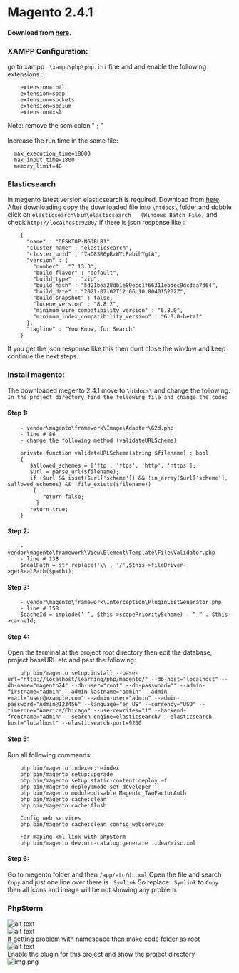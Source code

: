 # Magento 2.4.1
#### Download from [here](https://magento.com/tech-resources/download).

### XAMPP Configuration:
go to xampp ``` \xampp\php\php.ini``` fine and and enable the following extensions :
```
    extension=intl
    extension=soap
    extension=sockets
    extension=sodium
    extension=xsl
```
Note: remove the semicolon " ; "
<br />
<br />
Increase the run time in the same file:
```
  max_execution_time=18000
  max_input_time=1800
  memory_limit=4G  
```
### Elasticsearch
In megento latest version elasticsearch is required. Download 
from [here](https://www.elastic.co/downloads/elasticsearch).
<br />
After downloading copy the downloaded file into ``` \htdocs\ ``` folder and dobble click on
```elasticsearch\bin\elasticsearch   (Windows Batch File)``` and check ```http://localhost:9200/``` 
if there is json response like : 
```
    {
      "name" : "DESKTOP-NGJBLB1",
      "cluster_name" : "elasticsearch",
      "cluster_uuid" : "7aQ8SR6pRzWYcPabihYgtA",
      "version" : {
        "number" : "7.13.3",
        "build_flavor" : "default",
        "build_type" : "zip",
        "build_hash" : "5d21bea28db1e89ecc1f66311ebdec9dc3aa7d64",
        "build_date" : "2021-07-02T12:06:10.804015202Z",
        "build_snapshot" : false,
        "lucene_version" : "8.8.2",
        "minimum_wire_compatibility_version" : "6.8.0",
        "minimum_index_compatibility_version" : "6.0.0-beta1"
      },
      "tagline" : "You Know, for Search"
    }
```
If you get the json response like this then dont close the window and keep continue the next steps.


### Install magento:
The downloaded megento 2.4.1 move to ``` \htdocs\ ``` and change the following:
<br />
```In the project directory find the following file and change the code:```
#### Step 1: 
```
    - vendor\magento\framework\Image\Adapter\G2d.php 
    - line # 86
    - change the following method (validateURLScheme) 
    
    private function validateURLScheme(string $filename) : bool
    {
       $allowed_schemes = ['ftp', 'ftps', 'http', 'https'];
       $url = parse_url($filename);
       if ($url && isset($url['scheme']) && !in_array($url['scheme'], $allowed_schemes) && !file_exists($filename)) 
        {
           return false;
         }
       return true;
    }
```

#### Step 2: 
```
    - vendor\magento\framework\View\Element\Template\File\Validator.php
    - line # 138
    $realPath = str_replace('\\', '/',$this->fileDriver->getRealPath($path));
```

#### Step 3: 
```
    - vendor\magento\framework\Interception\PluginListGenerator.php
    - line # 158
    $cacheId = implode(‘-’, $this->scopePriorityScheme) . “-” . $this->cacheId;
```

#### Step 4:
Open the terminal at the project root directory then edit the database, project baseURL etc and past the following: 
```
    php bin/magento setup:install --base-url="http://localhost/learning/php/magento/" --db-host="localhost" --db-name="magento24" --db-user="root" --db-password="" --admin-firstname="admin" --admin-lastname="admin" --admin-email="user@example.com" --admin-user="admin" --admin-password="Admin@123456" --language="en_US" --currency="USD" --timezone="America/Chicago" --use-rewrites="1" --backend-frontname="admin" --search-engine=elasticsearch7 --elasticsearch-host="localhost" --elasticsearch-port=9200 
```
#### Step 5:
Run all following commands:
```
    php bin/magento indexer:reindex
    php bin/magento setup:upgrade
    php bin/magento setup:static-content:deploy –f  
    php bin/magento deploy:mode:set developer 
    php bin/magento module:disable Magento_TwoFactorAuth
    php bin/magento cache:clean 
    php bin/magento cache:flush
    
    Config web services
    php bin/magento cache:clean config_webservice
    
    For maping xml link with phpStorm
    php bin/magento dev:urn-catalog:generate .idea/misc.xml

```

#### Step 6:
Go to megento folder and then 
``` /app/etc/di.xml ```
Open the file and search ``` Copy ``` and just one line over there is
``` Symlink``` So replace ``` Symlink``` to  ``` Copy ```  then
all icons and image will be not showing any problem.

### PhpStorm

![alt text](./docs/phpStormMagentoPlagin.png)
<br />
![alt text](./docs/phpStormMagentoPlagin%202.png)
<br />
If getting problem with namespace then make code folder as root
<br />
![alt text](./docs/phpStormNamespace.png)
<br />
Enable the plugin for this project and show the project directory
<br />
![img.png](./docs/magento_plugin_config.png)

